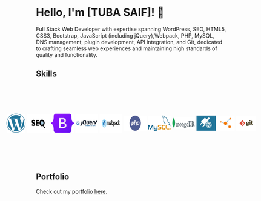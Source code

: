 # Hello, I'm [TUBA SAIF]! 👋

Full Stack Web Developer with expertise spanning WordPress, SEO, HTML5, CSS3, Bootstrap, JavaScript (including jQuery),Webpack, PHP, MySQL, DNS management, plugin development, API integration, and Git, dedicated to crafting seamless web experiences and maintaining high standards of quality and functionality.

## Skills

<div style="display: flex; justify-content: center; align-items: center; height: 200px;">
    <img src="/SKILL/wplogo.png" alt="Skill" width="60" height="50" style="margin: 2px;" />
    <img src="/SKILL/seologo.png" alt="Skill" width="60" height="50" style="margin: 2px;"/>
    <img src="/SKILL/Bootstraplogo.png" alt="Skill" width="60" height="50" style="margin: 2px;"/>
    <img src="/SKILL/jquerylogo.png" alt="Skill" width="60" height="50" style="margin: 2px;"/>
    <img src="/SKILL/webpacklogo.png" alt="Skill" width="60" height="50" style="margin: 2px;"/>
    <img src="/SKILL/phplogo.png" alt="Skill" width="60" height="40" style="margin: 2px;"/>
    <img src="/SKILL/Mysqllogo.png" alt="Skill" width="60" height="40" style="margin: 2px;"/>
    <img src="/SKILL/MongoDBlogo.png" alt="Skill" width="60" height="30" style="margin: 2px;"/>
    <img src="/SKILL/wpplugin.JPG" alt="Skill" width="60" height="40" style="margin: 2px;"/>
    <img src="/SKILL/wprestapilogo.png" alt="Skill" width="60" height="40" style="margin: 2px;"/>
    <img src="/SKILL/gitlogo.png" alt="Skill" width="60" height="40" style="margin: 2px;"/>
</div>

## Portfolio

Check out my portfolio <a href="https://tubasaif.github.io/">here</a>.

